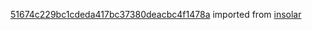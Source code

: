 [51674c229bc1cdeda417bc37380deacbc4f1478a](https://github.com/insolar/insolar/commit/51674c229bc1cdeda417bc37380deacbc4f1478a) imported from [insolar](https://github.com/insolar/insolar)
